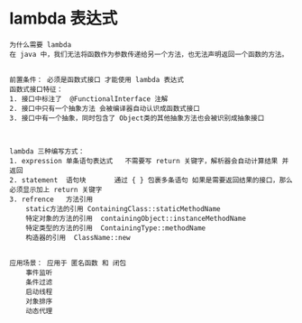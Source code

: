 # lambda 表达式

    为什么需要 lambda
    在 java 中，我们无法将函数作为参数传递给另一个方法，也无法声明返回一个函数的方法。
    
    
    前置条件： 必须是函数式接口 才能使用 lambda 表达式
    函数式接口特征：
    1. 接口中标注了  @FunctionalInterface 注解
    2. 接口中只有一个抽象方法 会被编译器自动认识成函数式接口
    3. 接口中有一个抽象，同时包含了 Object类的其他抽象方法也会被识别成抽象接口
    
    
    
    lambda 三种编写方式：
    1. expression 单条语句表达式   不需要写 return 关键字，解析器会自动计算结果 并返回
    2. statement  语句块       通过 { } 包裹多条语句 如果是需要返回结果的接口，那么必须显示加上 return 关键字
    3. refrence   方法引用
        static方法的引用	ContainingClass::staticMethodName
        特定对象的方法的引用	containingObject::instanceMethodName
        特定类型的方法的引用	ContainingType::methodName
        构造器的引用	ClassName::new
        
        
    应用场景： 应用于 匿名函数 和 闭包
        事件监听
        条件过滤
        启动线程
        对象排序
        动态代理
    